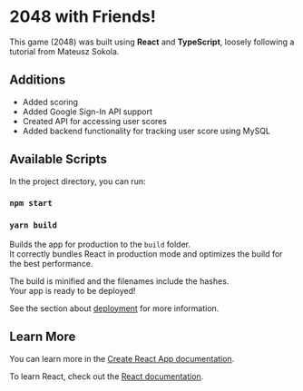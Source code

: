 # 2048 with Friends!

This game (2048) was built using **React** and **TypeScript**, loosely following a 
tutorial from Mateusz Sokola.   

## Additions  
- Added scoring 
- Added Google Sign-In API support 
- Created API for accessing user scores 
- Added backend functionality for tracking user score using MySQL 

## Available Scripts

In the project directory, you can run:

### `npm start`

### `yarn build`

Builds the app for production to the `build` folder.\
It correctly bundles React in production mode and optimizes the build for the best performance.

The build is minified and the filenames include the hashes.\
Your app is ready to be deployed!

See the section about [deployment](https://facebook.github.io/create-react-app/docs/deployment) for more information.

## Learn More

You can learn more in the [Create React App documentation](https://facebook.github.io/create-react-app/docs/getting-started).

To learn React, check out the [React documentation](https://reactjs.org/).
